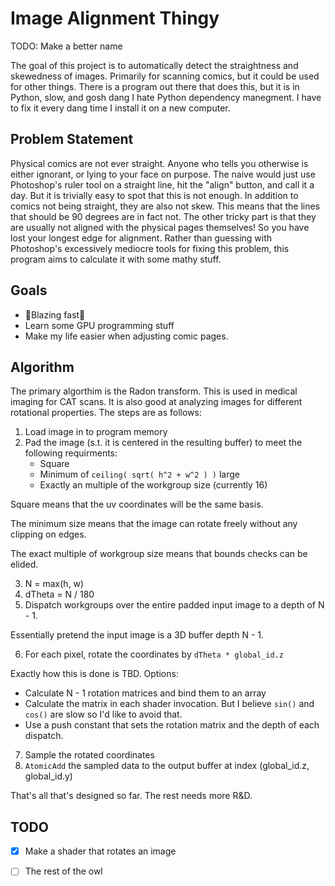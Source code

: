 # Image Alignment Thingy
TODO: Make a better name

The goal of this project is to automatically detect the straightness and skewedness of images.
Primarily for scanning comics, but it could be used for other things. There is a program out there
 that does this, but it is in Python, slow, and gosh dang I hate Python dependency manegment. I 
have to fix it every dang time I install it on a new computer.

## Problem Statement

Physical comics are not ever straight. Anyone who tells you otherwise is either ignorant, or lying 
to your face on purpose. The naive would just use Photoshop's ruler tool on a straight line, hit 
the "align" button, and call it a day. But it is trivially easy to spot that this is not enough. 
In addition to comics not being straight, they are also not skew. This means that the lines that 
should be 90 degrees are in fact not. The other tricky part is that they are usually not aligned 
with the physical pages themselves! So you have lost your longest edge for alignment. Rather than
guessing with Photoshop's excessively mediocre tools for fixing this problem, this program aims to 
calculate it with some mathy stuff.

## Goals

* 🚀Blazing fast🚀
* Learn some GPU programming stuff
* Make my life easier when adjusting comic pages.

## Algorithm

The primary algorthim is the Radon transform. This is used in medical imaging for CAT scans. It is 
also good at analyzing images for different rotational properties. The steps are as follows:

1. Load image in to program memory
2. Pad the image (s.t. it is centered in the resulting buffer) to meet the following requirments:
    * Square
    * Minimum of `ceiling( sqrt( h^2 + w^2 ) )` large
    * Exactly an multiple of the workgroup size (currently 16)

Square means that the uv coordinates will be the same basis.

The minimum size means that the image can rotate freely without any clipping on edges.

The exact multiple of workgroup size means that bounds checks can be elided.

3. N = max(h, w)
4. dTheta = N / 180
5. Dispatch workgroups over the entire padded input image to a depth of N - 1.

Essentially pretend the input image is a 3D buffer depth N - 1.

6. For each pixel, rotate the coordinates by `dTheta * global_id.z`

Exactly how this is done is TBD. Options:

  * Calculate N - 1 rotation matrices and bind them to an array
  * Calculate the matrix in each shader invocation. But I believe `sin()` and `cos()` are slow
  so I'd like to avoid that.
  * Use a push constant that sets the rotation matrix and the depth of each dispatch.

7. Sample the rotated coordinates
8. `AtomicAdd` the sampled data to the output buffer at index (global_id.z, global_id.y)

That's all that's designed so far. The rest needs more R&D.

## TODO

- [x] Make a shader that rotates an image
- [ ] The rest of the owl


